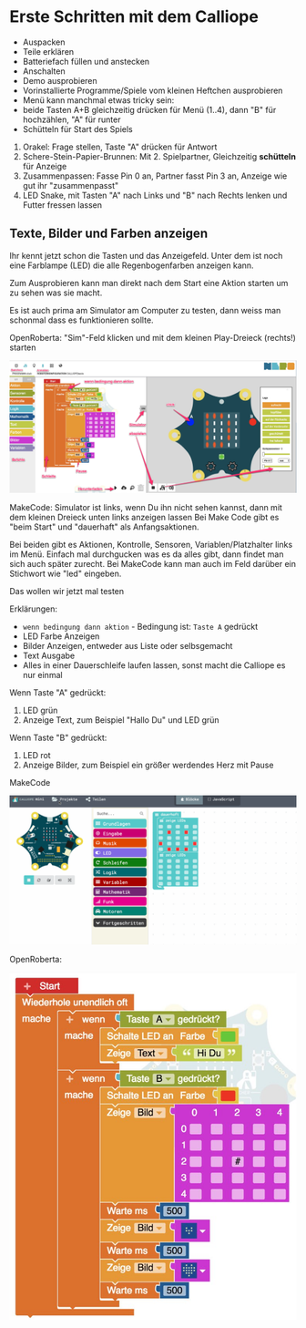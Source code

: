 # Erste Schritten mit dem Calliope

- Auspacken
- Teile erklären
- Batteriefach füllen und anstecken
- Anschalten
- Demo ausprobieren
- Vorinstallierte Programme/Spiele vom kleinen Heftchen ausprobieren
- Menü kann manchmal etwas tricky sein: 
- beide Tasten A+B gleichzeitig drücken für Menü (1..4), dann "B" für hochzählen, "A" für runter
- Schütteln für Start des Spiels

1. Orakel: Frage stellen, Taste "A" drücken für Antwort
2. Schere-Stein-Papier-Brunnen: Mit 2. Spielpartner, Gleichzeitig **schütteln** für Anzeige
3. Zusammenpassen: Fasse Pin 0 an, Partner fasst Pin 3 an, Anzeige wie gut ihr "zusammenpasst"
4. LED Snake, mit Tasten "A" nach Links und "B" nach Rechts lenken und Futter fressen lassen


## Texte, Bilder und Farben anzeigen

Ihr kennt jetzt schon die Tasten und das Anzeigefeld.
Unter dem ist noch eine Farblampe (LED) die alle Regenbogenfarben anzeigen kann.

Zum Ausprobieren kann man direkt nach dem Start eine Aktion starten um zu sehen was sie macht.

Es ist auch prima am Simulator am Computer zu testen, dann weiss man schonmal dass es funktionieren sollte.

OpenRoberta: "Sim"-Feld klicken und mit dem kleinen Play-Dreieck (rechts!) starten

![](img/openroberta.jpg)

MakeCode: Simulator ist links, wenn Du ihn nicht sehen kannst, dann mit dem kleinen Dreieck unten links anzeigen lassen
Bei Make Code gibt es "beim Start" und "dauerhaft" als Anfangsaktionen.

Bei beiden gibt es Aktionen, Kontrolle, Sensoren, Variablen/Platzhalter links im Menü.
Einfach mal durchgucken was es da alles gibt, dann findet man sich auch später zurecht.
Bei MakeCode kann man auch im Feld darüber ein Stichwort wie "led" eingeben.

Das wollen wir jetzt mal testen

Erklärungen:

- `wenn bedingung dann aktion` - Bedingung ist: `Taste A` gedrückt
- LED Farbe Anzeigen
- Bilder Anzeigen, entweder aus Liste oder selbsgemacht
- Text Ausgabe
- Alles in einer Dauerschleife laufen lassen, sonst macht die Calliope es nur einmal

Wenn Taste "A" gedrückt:

1. LED grün
2. Anzeige Text, zum Beispiel "Hallo Du" und LED grün

Wenn Taste "B" gedrückt: 

1. LED rot 
2. Anzeige Bilder, zum Beispiel ein größer werdendes Herz  mit Pause

MakeCode

![](img/mc-erste-schritte.gif)

OpenRoberta:

![](img/or-erste-schritte.jpg)